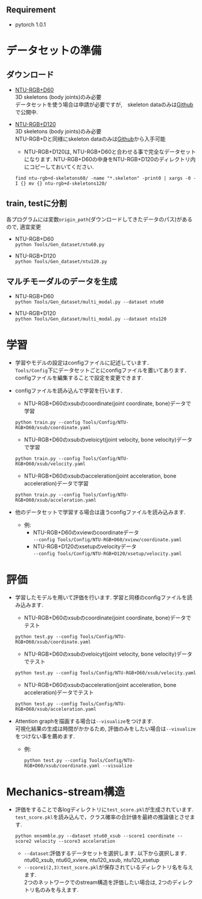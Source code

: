 ## Requirement
- pytorch  1.0.1


# データセットの準備

## ダウンロード  
- [NTU-RGB+D60](http://rose1.ntu.edu.sg/datasets/actionrecognition.asp)    
3D skeletons (body joints)のみ必要  
データセットを使う場合は申請が必要ですが,　skeleton dataのみは[Github](https://github.com/shahroudy/NTURGB-D)で公開中. 

- [NTU-RGB+D120](http://rose1.ntu.edu.sg/datasets/actionrecognition.asp)   
3D skeletons (body joints)のみ必要  
NTU-RGB+Dと同様にskeleton dataのみは[Github](https://github.com/shahroudy/NTURGB-D)から入手可能  
    - NTU-RGB+D120は, NTU-RGB+D60と合わせる事で完全なデータセットになります. NTU-RGB+D60の中身をNTU-RGB+D120のディレクトリ内にコピーしておいてください. 
    ```
    find ntu-rgb+d-skeletons60/ -name "*.skeleton" -print0 | xargs -0 -I {} mv {} ntu-rgb+d-skeletons120/
    ```

## train, testに分割 
各プログラムには変数`origin_path`(ダウンロードしてきたデータのパス)があるので, 適宜変更  
- NTU-RGB+D60  
```python Tools/Gen_dataset/ntu60.py```  

- NTU-RGB+D120  
```python Tools/Gen_dataset/ntu120.py```  

## マルチモーダルのデータを生成
- NTU-RGB+D60  
```python Tools/Gen_dataset/multi_modal.py --dataset ntu60```  

- NTU-RGB+D120  
```python Tools/Gen_dataset/multi_modal.py --dataset ntu120```



# 学習
- 学習やモデルの設定はconfigファイルに記述しています．  
  `Tools/Config`下にデータセットごとにconfigファイルを置いてあります．  
  configファイルを編集することで設定を変更できます.

- configファイルを読み込んで学習を行います．
    - NTU-RGB+D60のxsubのcoordinate(joint coordinate, bone)データで学習
    ```
    python train.py --config Tools/Config/NTU-RGB+D60/xsub/coordinate.yaml
    ```
    
    - NTU-RGB+D60のxsubのveloicyt(joint velocity, bone velocity)データで学習
    ```
    python train.py --config Tools/Config/NTU-RGB+D60/xsub/velocity.yaml
    ```
    
    - NTU-RGB+D60のxsubのacceleration(joint acceleration, bone acceleration)データで学習
    ```
    python train.py --config Tools/Config/NTU-RGB+D60/xsub/acceleration.yaml
    ```
- 他のデータセットで学習する場合は違うconfigファイルを読み込みます.  
    - 例:  
        - NTU-RGB+D60のxviewのcoordinateデータ  
          `--config Tools/Config/NTU-RGB+D60/xview/coordinate.yaml`
        - NTU-RGB+D120のxsetupのvelocityデータ  
          `--config Tools/Config/NTU-RGB+D120/xsetup/velocity.yaml`
       
          
# 評価
- 学習したモデルを用いて評価を行います. 学習と同様のconfigファイルを読み込みます.
    - NTU-RGB+D60のxsubのcoordinate(joint coordinate, bone)データでテスト
    ```
    python test.py --config Tools/Config/NTU-RGB+D60/xsub/coordinate.yaml
    ```
    
    - NTU-RGB+D60のxsubのveloicyt(joint velocity, bone velocity)データでテスト
    ```
    python test.py --config Tools/Config/NTU-RGB+D60/xsub/velocity.yaml
    ```
    
    - NTU-RGB+D60のxsubのacceleration(joint acceleration, bone acceleration)データでテスト
    ```
    python test.py --config Tools/Config/NTU-RGB+D60/xsub/acceleration.yaml
    ```

- Attention graphを描画する場合は`--visualize`をつけます.  
  可視化結果の生成は時間がかかるため, 評価のみをしたい場合は`--visualize`をつけない事を薦めます.   
    - 例:  
        ```
        python test.py --config Tools/Config/NTU-RGB+D60/xsub/coordinate.yaml --visualize
        ```
  
  
        
# Mechanics-stream構造  
- 評価をすることで各logディレクトリに`test_score.pkl`が生成されています.   
  `test_score.pkl`を読み込んで，クラス確率の合計値を最終の推論値とさせます.    
  ``` 
  python ensemble.py --dataset ntu60_xsub --score1 coordinate --score2 velocity --score3 acceleration
  ```
    - `--dataset`:評価するデータセットを選択します. 以下から選択します.  
    ntu60_xsub, ntu60_xview, ntu120_xsub, ntu120_xsetup
    - `--score1(2,3)`:`test_score.pkl`が保存されているディレクトリ名を与えます.   
    2つのネットワークでのstream構造を評価したい場合は, 2つのディレクトリ名のみを与えます. 
  